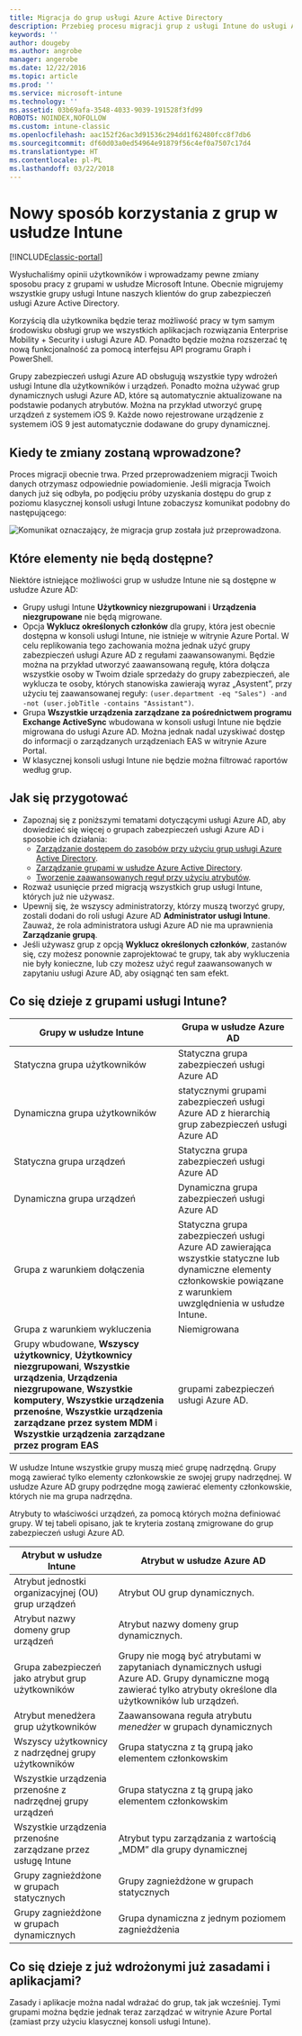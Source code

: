 ```yaml
---
title: Migracja do grup usługi Azure Active Directory
description: Przebieg procesu migracji grup z usługi Intune do usługi Azure AD
keywords: ''
author: dougeby
ms.author: angrobe
manager: angerobe
ms.date: 12/22/2016
ms.topic: article
ms.prod: ''
ms.service: microsoft-intune
ms.technology: ''
ms.assetid: 03b69afa-3548-4033-9039-191528f3fd99
ROBOTS: NOINDEX,NOFOLLOW
ms.custom: intune-classic
ms.openlocfilehash: aac152f26ac3d91536c294dd1f62480fcc8f7db6
ms.sourcegitcommit: df60d03a0ed54964e91879f56c4ef0a7507c17d4
ms.translationtype: HT
ms.contentlocale: pl-PL
ms.lasthandoff: 03/22/2018
---
```

# <a name="a-new-way-of-using-groups-in-intune"></a>Nowy sposób korzystania z grup w usłudze Intune

[!INCLUDE[classic-portal](../includes/classic-portal.md)]

Wysłuchaliśmy opinii użytkowników i wprowadzamy pewne zmiany sposobu pracy z grupami w usłudze Microsoft Intune.
Obecnie migrujemy wszystkie grupy usługi Intune naszych klientów do grup zabezpieczeń usługi Azure Active Directory.

Korzyścią dla użytkownika będzie teraz możliwość pracy w tym samym środowisku obsługi grup we wszystkich aplikacjach rozwiązania Enterprise Mobility + Security i usługi Azure AD. Ponadto będzie można rozszerzać tę nową funkcjonalność za pomocą interfejsu API programu Graph i PowerShell.

Grupy zabezpieczeń usługi Azure AD obsługują wszystkie typy wdrożeń usługi Intune dla użytkowników i urządzeń. Ponadto można używać grup dynamicznych usługi Azure AD, które są automatycznie aktualizowane na podstawie podanych atrybutów. Można na przykład utworzyć grupę urządzeń z systemem iOS 9. Każde nowo rejestrowane urządzenie z systemem iOS 9 jest automatycznie dodawane do grupy dynamicznej.

## <a name="when-is-this-happening"></a>Kiedy te zmiany zostaną wprowadzone?

Proces migracji obecnie trwa. Przed przeprowadzeniem migracji Twoich danych otrzymasz odpowiednie powiadomienie.
Jeśli migracja Twoich danych już się odbyła, po podjęciu próby uzyskania dostępu do grup z poziomu klasycznej konsoli usługi Intune zobaczysz komunikat podobny do następującego:

![Komunikat oznaczający, że migracja grup została już przeprowadzona.](http://i.imgur.com/72KRaXj.png)

## <a name="what-wont-be-available"></a>Które elementy nie będą dostępne?

Niektóre istniejące możliwości grup w usłudze Intune nie są dostępne w usłudze Azure AD:

- Grupy usługi Intune **Użytkownicy niezgrupowani** i **Urządzenia niezgrupowane** nie będą migrowane.
- Opcja **Wyklucz określonych członków** dla grupy, która jest obecnie dostępna w konsoli usługi Intune, nie istnieje w witrynie Azure Portal. W celu replikowania tego zachowania można jednak użyć grupy zabezpieczeń usługi Azure AD z regułami zaawansowanymi. Będzie można na przykład utworzyć zaawansowaną regułę, która dołącza wszystkie osoby w Twoim dziale sprzedaży do grupy zabezpieczeń, ale wyklucza te osoby, których stanowiska zawierają wyraz „Asystent”, przy użyciu tej zaawansowanej reguły: `(user.department -eq "Sales") -and -not (user.jobTitle -contains "Assistant")`.
- Grupa **Wszystkie urządzenia zarządzane za pośrednictwem programu Exchange ActiveSync** wbudowana w konsoli usługi Intune nie będzie migrowana do usługi Azure AD. Można jednak nadal uzyskiwać dostęp do informacji o zarządzanych urządzeniach EAS w witrynie Azure Portal.
- W klasycznej konsoli usługi Intune nie będzie można filtrować raportów według grup.
<!--- - Custom group targeting of notification rules will not be available. ROB I took this out as I couldn't replicate the behavior. --->

## <a name="how-to-get-ready"></a>Jak się przygotować

- Zapoznaj się z poniższymi tematami dotyczącymi usługi Azure AD, aby dowiedzieć się więcej o grupach zabezpieczeń usługi Azure AD i sposobie ich działania:
    -  [Zarządzanie dostępem do zasobów przy użyciu grup usługi Azure Active Directory](https://azure.microsoft.com/documentation/articles/active-directory-manage-groups/).
    -  [Zarządzanie grupami w usłudze Azure Active Directory](https://azure.microsoft.com/documentation/articles/active-directory-accessmanagement-manage-groups/).
    -  [Tworzenie zaawansowanych reguł przy użyciu atrybutów](https://azure.microsoft.com/documentation/articles/active-directory-accessmanagement-groups-with-advanced-rules/).
- Rozważ usunięcie przed migracją wszystkich grup usługi Intune, których już nie używasz.
-  Upewnij się, że wszyscy administratorzy, którzy muszą tworzyć grupy, zostali dodani do roli usługi Azure AD **Administrator usługi Intune**. Zauważ, że rola administratora usługi Azure AD nie ma uprawnienia **Zarządzanie grupą**.
-  Jeśli używasz grup z opcją **Wyklucz określonych członków**, zastanów się, czy możesz ponownie zaprojektować te grupy, tak aby wykluczenia nie były konieczne, lub czy możesz użyć reguł zaawansowanych w zapytaniu usługi Azure AD, aby osiągnąć ten sam efekt.


## <a name="what-happens-to-intune-groups"></a>Co się dzieje z grupami usługi Intune?

| Grupy w usłudze Intune|Grupa w usłudze Azure AD|
|-----------------------------------------------------------------------|-------------------------------------------------------------|
|Statyczna grupa użytkowników|Statyczna grupa zabezpieczeń usługi Azure AD|
|Dynamiczna grupa użytkowników|statycznymi grupami zabezpieczeń usługi Azure AD z hierarchią grup zabezpieczeń usługi Azure AD|
|Statyczna grupa urządzeń|Statyczna grupa zabezpieczeń usługi Azure AD|
|Dynamiczna grupa urządzeń|Dynamiczna grupa zabezpieczeń usługi Azure AD|
|Grupa z warunkiem dołączenia|Statyczna grupa zabezpieczeń usługi Azure AD zawierająca wszystkie statyczne lub dynamiczne elementy członkowskie powiązane z warunkiem uwzględnienia w usłudze Intune.|
|Grupa z warunkiem wykluczenia|Niemigrowana|
|Grupy wbudowane, **Wszyscy użytkownicy**, **Użytkownicy niezgrupowani**, **Wszystkie urządzenia**, **Urządzenia niezgrupowane**, **Wszystkie komputery**, **Wszystkie urządzenia przenośne**, **Wszystkie urządzenia zarządzane przez system MDM** i **Wszystkie urządzenia zarządzane przez program EAS**|grupami zabezpieczeń usługi Azure AD.|

W usłudze Intune wszystkie grupy muszą mieć grupę nadrzędną. Grupy mogą zawierać tylko elementy członkowskie ze swojej grupy nadrzędnej. W usłudze Azure AD grupy podrzędne mogą zawierać elementy członkowskie, których nie ma grupa nadrzędna.

Atrybuty to właściwości urządzeń, za pomocą których można definiować grupy. W tej tabeli opisano, jak te kryteria zostaną zmigrowane do grup zabezpieczeń usługi Azure AD.

| Atrybut w usłudze Intune|Atrybut w usłudze Azure AD|
|-----------------------------------------------------------------------|-------------------------------------------------------------|
|Atrybut jednostki organizacyjnej (OU) grup urządzeń|Atrybut OU grup dynamicznych.|
|Atrybut nazwy domeny grup urządzeń|Atrybut nazwy domeny grup dynamicznych.|
|Grupa zabezpieczeń jako atrybut grup użytkowników|Grupy nie mogą być atrybutami w zapytaniach dynamicznych usługi Azure AD. Grupy dynamiczne mogą zawierać tylko atrybuty określone dla użytkowników lub urządzeń.|
|Atrybut menedżera grup użytkowników|Zaawansowana reguła atrybutu *menedżer* w grupach dynamicznych|
|Wszyscy użytkownicy z nadrzędnej grupy użytkowników|Grupa statyczna z tą grupą jako elementem członkowskim|
|Wszystkie urządzenia przenośne z nadrzędnej grupy urządzeń|Grupa statyczna z tą grupą jako elementem członkowskim|
|Wszystkie urządzenia przenośne zarządzane przez usługę Intune|Atrybut typu zarządzania z wartością „MDM” dla grupy dynamicznej|
|Grupy zagnieżdżone w grupach statycznych |Grupy zagnieżdżone w grupach statycznych|
|Grupy zagnieżdżone w grupach dynamicznych|Grupa dynamiczna z jednym poziomem zagnieżdżenia|

## <a name="what-happens-to-policies-and-apps-youve-already-deployed"></a>Co się dzieje z już wdrożonymi już zasadami i aplikacjami?

Zasady i aplikacje można nadal wdrażać do grup, tak jak wcześniej. Tymi grupami można będzie jednak teraz zarządzać w witrynie Azure Portal (zamiast przy użyciu klasycznej konsoli usługi Intune).
 
